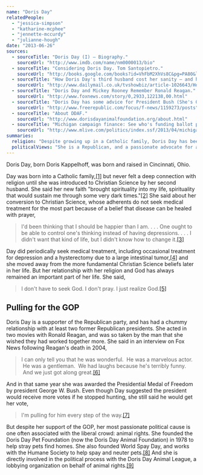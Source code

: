 ```yaml
---
name: "Doris Day"
relatedPeople:
  - "jessica-simpson"
  - "katharine-mcphee"
  - "jennette-mccurdy"
  - "julianne-hough"
date: "2013-06-26"
sources:
  - sourceTitle: "Doris Day (I) – Biography."
    sourceUrl: "http://www.imdb.com/name/nm0000013/bio"
  - sourceTitle: "Considering Doris Day. Tom Santopietro."
    sourceUrl: "http://books.google.com/books?id=VhFbM2XhVs8C&pg=PA80&lpg=PA80&dq=doris+day+christian+scientist&source=bl&ots=MzzCDdB1lW&sig=mytF1pOiDHX6JyWaRPv8mXHOCAk&hl=en&sa=X&ei=DKi0UZPjB8XCigLvlIDoDQ&sqi=2&ved=0CIIBEOgBMAc#v=onepage&q=doris%20day%20christian%20scientist&f=false"
  - sourceTitle: "How Doris Day's third husband cost her sanity – and her £66million fortune."
    sourceUrl: "http://www.dailymail.co.uk/tvshowbiz/article-1026643/How-Doris-Days-husband-cost-sanity--66million-fortune.html"
  - sourceTitle: "Doris Day and Mickey Rooney Remember Ronald Reagan."
    sourceUrl: "http://www.foxnews.com/story/0,2933,122138,00.html"
  - sourceTitle: "Doris Day has some advice for President Bush (She's GOP pro-Bush…)."
    sourceUrl: "http://www.freerepublic.com/focus/f-news/1159273/posts"
  - sourceTitle: "About DDAF."
    sourceUrl: "http://www.dorisdayanimalfoundation.org/about.html"
  - sourceTitle: "Michigan campaign finance: See who's funding ballot proposals to block wolf funt, political PACs."
    sourceUrl: "http://www.mlive.com/politics/index.ssf/2013/04/michigan_campaign_finance_see.html"
summaries:
  religion: "Despite growing up in a Catholic family, Doris Day has been a devout Christian Scientist for most of her life."
  politicalViews: "She is a Republican, and a passionate advocate for animal rights."
---
```


Doris Day, born Doris Kappelhoff, was born and raised in Cincinnati, Ohio.

Day was born into a Catholic family,<a class="source-citation" href="#http%3A%2F%2Fwww.imdb.com%2Fname%2Fnm0000013%2Fbio" title="Doris Day (I) – Biography.">[1]</a> but never felt a deep connection with religion until she was introduced to Christian Science by her second husband. She said her new faith "brought spirituality into my life, spirituality that would sustain me through some very dark times."<a class="source-citation" href="#http%3A%2F%2Fbooks.google.com%2Fbooks%3Fid%3DVhFbM2XhVs8C%26pg%3DPA80%26lpg%3DPA80%26dq%3Ddoris%2Bday%2Bchristian%2Bscientist%26source%3Dbl%26ots%3DMzzCDdB1lW%26sig%3DmytF1pOiDHX6JyWaRPv8mXHOCAk%26hl%3Den%26sa%3DX%26ei%3DDKi0UZPjB8XCigLvlIDoDQ%26sqi%3D2%26ved%3D0CIIBEOgBMAc%23v%3Donepage%26q%3Ddoris%2520day%2520christian%2520scientist%26f%3Dfalse" title="Considering Doris Day – Tom Santopietro.">[2]</a> She said about her conversion to Christian Science, whose adherents do not seek medical treatment for the most part because of a belief that disease can be healed with prayer,

>I'd been thinking that I should be happier than I am. . . . One ought to be able to control one's thinking instead of having depressions. . . . I didn't want that kind of life, but I didn't know how to change it.<a class="source-citation" href="#http%3A%2F%2Fbooks.google.com%2Fbooks%3Fid%3DVhFbM2XhVs8C%26pg%3DPA80%26lpg%3DPA80%26dq%3Ddoris%2Bday%2Bchristian%2Bscientist%26source%3Dbl%26ots%3DMzzCDdB1lW%26sig%3DmytF1pOiDHX6JyWaRPv8mXHOCAk%26hl%3Den%26sa%3DX%26ei%3DDKi0UZPjB8XCigLvlIDoDQ%26sqi%3D2%26ved%3D0CIIBEOgBMAc%23v%3Donepage%26q%3Ddoris%2520day%2520christian%2520scientist%26f%3Dfalse" title="Considering Doris Day – Tom Santopietro.">[3]</a>

Day did periodically seek medical treatment, including occasional treatment for depression and a hysterectomy due to a large intestinal tumor,<a class="source-citation" href="#http%3A%2F%2Fwww.dailymail.co.uk%2Ftvshowbiz%2Farticle-1026643%2FHow-Doris-Days-husband-cost-sanity--66million-fortune.html" title="How Doris Day&apos;s third husband cost her sanity – and her £66million fortune.">[4]</a> and she moved away from the more fundamental Christian Science beliefs later in her life. But her relationship with her religion and God has always remained an important part of her life. She said,

>I don't have to seek God. I don't pray. I just realize God.<a class="source-citation" href="#http%3A%2F%2Fbooks.google.com%2Fbooks%3Fid%3DVhFbM2XhVs8C%26pg%3DPA80%26lpg%3DPA80%26dq%3Ddoris%2Bday%2Bchristian%2Bscientist%26source%3Dbl%26ots%3DMzzCDdB1lW%26sig%3DmytF1pOiDHX6JyWaRPv8mXHOCAk%26hl%3Den%26sa%3DX%26ei%3DDKi0UZPjB8XCigLvlIDoDQ%26sqi%3D2%26ved%3D0CIIBEOgBMAc%23v%3Donepage%26q%3Ddoris%2520day%2520christian%2520scientist%26f%3Dfalse" title="Considering Doris Day. Tom Santopietro.">[5]</a>

## 

## Pulling for the GOP

Doris Day is a supporter of the Republican party, and has had a chummy relationship with at least two former Republican presidents. She acted in two movies with Ronald Reagan, and was so taken by the man that she wished they had worked together more. She said in an interview on Fox News following Reagan's death in 2004,

>I can only tell you that he was wonderful.  He was a marvelous actor.  He was a gentleman.  We had laughs because he's terribly funny.  And we just got along great.<a class="source-citation" href="#http%3A%2F%2Fwww.foxnews.com%2Fstory%2F0%2C2933%2C122138%2C00.html" title="Doris Day and Mickey Rooney Remember Ronald Reagan.">[6]</a>

And in that same year she was awarded the Presidential Medal of Freedom by president George W. Bush. Even though Day suggested the president would receive more votes if he stopped hunting, she still said he would get her vote,

>I'm pulling for him every step of the way.<a class="source-citation" href="#http%3A%2F%2Fwww.freerepublic.com%2Ffocus%2Ff-news%2F1159273%2Fposts" title="Doris Day has some advice for President Bush (She&apos;s GOP pro-Bush…).">[7]</a>

But despite her support of the GOP, her most passionate political cause is one often associated with the liberal crowd: animal rights. She founded the Doris Day Pet Foundation (now the Doris Day Animal Foundation) in 1978 to help stray pets find homes. She also founded World Spay Day, and works with the Humane Society to help spay and neuter pets.<a class="source-citation" href="#http%3A%2F%2Fwww.dorisdayanimalfoundation.org%2Fabout.html" title="About DDAF.">[8]</a> And she is directly involved in the political process with the Doris Day Animal League, a lobbying organization on behalf of animal rights.<a class="source-citation" href="#http%3A%2F%2Fwww.mlive.com%2Fpolitics%2Findex.ssf%2F2013%2F04%2Fmichigan_campaign_finance_see.html" title="Michigan campaign finance: See who&apos;s funding ballot proposals to block wolf funt, political PACs.">[9]</a>